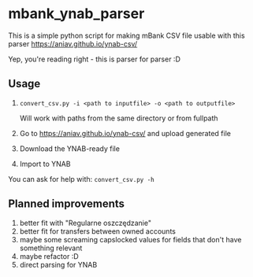 # mbank_ynab_parser

This is a simple python script for making mBank CSV file usable with this parser https://aniav.github.io/ynab-csv/

Yep, you're reading right - this is parser for parser :D

## Usage

1) `convert_csv.py -i <path to inputfile> -o <path to outputfile> `
    
   Will work with paths from the same directory or from fullpath
2) Go to https://aniav.github.io/ynab-csv/ and upload generated file
3) Download the YNAB-ready file
4) Import to YNAB

You can ask for help with:
`convert_csv.py -h`

## Planned improvements

1) better fit with "Regularne oszczędzanie"
2) better fit for transfers between owned accounts
3) maybe some screaming capslocked values for fields that don't have something relevant
4) maybe refactor :D
5) direct parsing for YNAB
